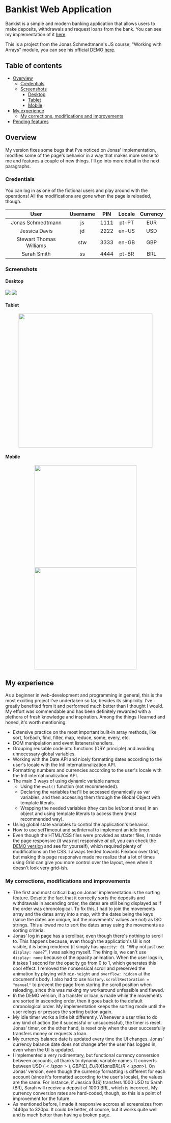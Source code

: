 # Bankist Web Application

Bankist is a simple and modern banking application that allows users to make deposits, withdrawals and request loans from the bank. You can see my implementation of it [here](https://oczywsziysya-bankist.netlify.app). 

This is a project from the Jonas Schmedtmann's JS course, "Working with Arrays" module, you can see his official DEMO [here](https://bankist.netlify.app/). 

## Table of contents
- [Overview](#overview)
    - [Credentials](#credentials)
    - [Screenshots](#screenshots)
        - [Desktop](#desktop)
        - [Tablet](#tablet)
        - [Mobile](#mobile)
- [My experience](#my-experience)
    - [My corrections, modifications and improvements](#my-corrections-modifications-and-improvements)
- [Pending features](#pending-features)

## Overview

My version fixes some bugs that I've noticed on Jonas' implementation, modifies some of the page's behavior in a way that makes more sense to me and features a couple of new things. I'll go into more detail in the next paragraphs.

### Credentials

You can log in as one of the fictional users and play around with the operations! All the modifications are gone when the page is reloaded, though.

| User | Username | PIN | Locale | Currency |
| :----: | :--------: | :---: | :------: | :--------: |
| Jonas Schmedtmann | js | 1111 | pt-PT | EUR |
| Jessica Davis | jd | 2222 | en-US | USD |
| Stewart Thomas Williams | stw | 3333 | en-GB | GBP |
| Sarah Smith | ss | 4444 | pt-BR | BRL |

### Screenshots

#### Desktop
![](./screenshots/screenshot-login-desktop.png)
![](./screenshots/screenshot-app-desktop.png)

#### Tablet
<div align="center"><img src="./screenshots/screenshot-app-tablet.png" width="420" /></div>

#### Mobile
<div align="center"><img src="./screenshots/screenshot-login-mobile.png" width="320" /></div>
<div align="center"><img src="./screenshots/screenshot-app-mobile.png" width="320" /></div>

## My experience

As a beginner in web-development and programming in general, this is the most exciting project I've undertaken so far, besides its simplicity. I've greatly benefited from it and performed much better than I thought I would. My effort was commendable and has been definitely rewarded with a plethora of fresh knowledge and inspiration. Among the things I learned and honed, it's worth mentioning:

- Extensive practice on the most important built-in array methods, like sort, forEach, find, filter, map, reduce, some, every, etc.
- DOM manipulation and event listeners/handlers.
- Grouping reusable code into functions (DRY principle) and avoiding unnecessary global variables.
- Working with the Date API and nicely formatting dates according to the user's locale with the Intl internationalization API.
- Formatting numbers and currencies according to the user's locale with the Intl internationalization API.
- The main 3 ways of using dynamic variable names:
    - Using the `eval()` function (not recommended).
    - Declaring the variables that'll be accessed dynamically as var variables, and then accessing them through the Global Object with template literals.
    - Wrapping the needed variables (they can be let/const ones) in an object and using template literals to access them (most recommended way).
- Using global state variables to control the application's behavior.
- How to use setTimeout and setInterval to implement an idle timer.
- Even though the HTML/CSS files were provided as starter files, I made the page responsive (it was not responsive *at all*, you can check the [DEMO version](https://bankist.netlify.app/) and see for yourself), which required plenty of modifications on the CSS. I always tended towards Flexbox over Grid, but making this page responsive made me realize that a lot of times using Grid can give you more control over the layout, even when it doesn't look very grid-ish.


### My corrections, modifications and improvements

- The first and most critical bug on Jonas' implementation is the sorting feature. Despite the fact that it correctly sorts the deposits and withdrawals in ascending order, the dates are still being displayed as if the order was chronological. To fix this, I had to join the movements array and the dates array into a map, with the dates being the keys (since the dates are unique, but the movements' values are not) as ISO strings. This allowed me to sort the dates array using the movements as sorting criteria.
- Jonas' log in page has a scrollbar, even though there's nothing to scroll to. This happens because, even though the application's UI is not visible, it *is* being rendered (it simply has `opacity: 0`). "Why not just use `display: none`?", I was asking myself. The thing is, we can't use `display: none` because of the opacity animation. When the user logs in, it takes 1 second for the opacity go from 0 to 1, which generates this cool effect. I removed the nonsensical scroll and preserved the animation by playing with `min-height` and `overflow: hidden` at the document's body. I also had to use `history.scrollRestoration = "manual"` to prevent the page from storing the scroll position when reloading, since this was making my workaround unfeasible and flawed.  
- In the DEMO version, if a transfer or loan is made while the movements are sorted in ascending order, then it goes back to the default chronological order. My implementation keeps the sorting mode until the user relogs or presses the sorting button again.
- My idle timer works a little bit differently. Whenever a user tries to do any kind of action (be it successful or unsuccessful), the timer is reset. Jonas' timer, on the other hand, is reset only when the user successfully transfers money or requests a loan.
- My currency balance date is updated every time the UI changes. Jonas' currency balance date does not change after the user has logged in, even when the UI is updated.
- I implemented a very rudimentary, but functional currency conversion between accounts, all thanks to dynamic variable names. It converts between USD (<span>$</span>), GBP (£), EUR (€) and BRL (R<span>$</span>). On Jonas' version, even though the currency formatting is different for each account (since it's formatted according to the user's locale), the values are the same. For instance, if Jessica (US) transfers 1000 USD to Sarah (BR), Sarah will receive a deposit of 1000 BRL, which is incorrect. My currency conversion rates are hard-coded, though, so this is a point of improvement for the future.
- As mentioned before, I made it responsive accross all screensizes from 1440px to 320px. It could be better, of course, but it works quite well and is much better than having a broken page.
